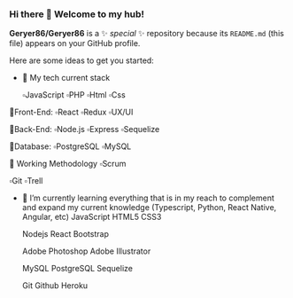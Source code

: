 ### Hi there 👋 Welcome to my hub!

**Geryer86/Geryer86** is a ✨ _special_ ✨ repository because its `README.md` (this file) appears on your GitHub profile.

Here are some ideas to get you started:

- 🔭 My tech current stack
  
  ▫️JavaScript
  ▫️PHP
  ▫️Html
  ▫️Css

🔹Front-End:
  ▫️React
  ▫️Redux
  ▫️UX/UI

🔹Back-End:
  ▫️Node.js
  ▫️Express
  ▫️Sequelize

🔹Database:
  ▫️PostgreSQL
  ▫️MySQL

 🔹 Working Methodology ▫️Scrum

  ▫️Git
  ▫️Trell

- 🌱 I’m currently learning everything that is in my reach to complement and expand my current knowledge (Typescript, Python, React Native, Angular, etc)
  JavaScript HTML5 CSS3

  Nodejs React Bootstrap

  Adobe Photoshop Adobe Illustrator

  MySQL PostgreSQL Sequelize

  Git Github Heroku
